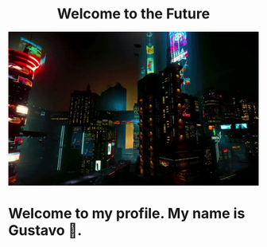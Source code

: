 <h1 align="center"> Welcome to the Future </h1>

<img src="./img/welcome_to_the_future.gif" alt="Welcome" align="center"></img>

# Welcome to my profile. My name is Gustavo 🌲.

